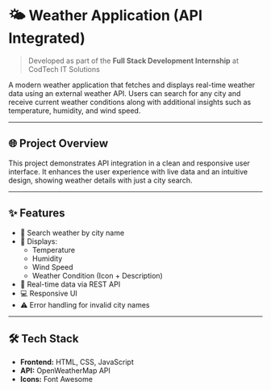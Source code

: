 # 🌤️ Weather Application (API Integrated)

> Developed as part of the **Full Stack Development Internship** at CodTech IT Solutions

A modern weather application that fetches and displays real-time weather data using an external weather API. Users can search for any city and receive current weather conditions along with additional insights such as temperature, humidity, and wind speed.

---

## 🌐 Project Overview

This project demonstrates API integration in a clean and responsive user interface. It enhances the user experience with live data and an intuitive design, showing weather details with just a city search.

---

## ✨ Features

- 🔎 Search weather by city name
- 📍 Displays:
  - Temperature
  - Humidity
  - Wind Speed
  - Weather Condition (Icon + Description)
- 📡 Real-time data via REST API
- 💻 Responsive UI
- ⚠️ Error handling for invalid city names

---

## 🛠️ Tech Stack

- **Frontend:** HTML, CSS, JavaScript
- **API:** OpenWeatherMap API
- **Icons:** Font Awesome
